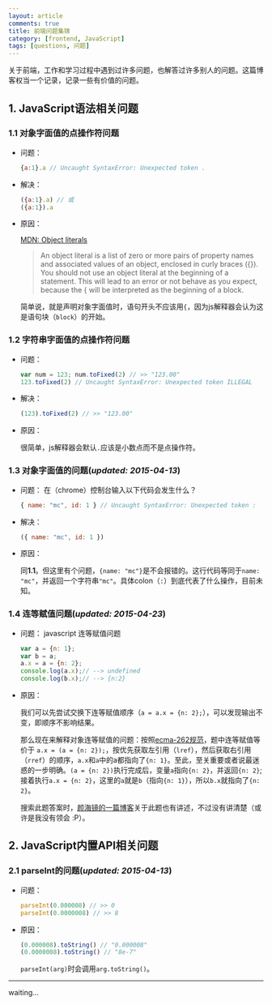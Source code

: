```yaml
---
layout: article
comments: true
title: 前端问题集锦
category: [frontend, JavaScript]
tags: [questions, 问题]
---
```


关于前端，工作和学习过程中遇到过许多问题，也解答过许多别人的问题。这篇博客权当一个记录，记录一些有价值的问题。

<!--view-break-->

## 1. JavaScript语法相关问题

### 1.1 对象字面值的点操作符问题

- 问题： 

    ```javascript
    {a:1}.a // Uncaught SyntaxError: Unexpected token .
    ```

- 解决：

    ```javascript
    ({a:1}.a) // 或
    ({a:1}).a
    ```

- 原因：

    [MDN: Object literals](https://developer.mozilla.org/en-US/docs/Web/JavaScript/Guide/Grammar_and_types#Object_literals)

    > An object literal is a list of zero or more pairs of property names and associated values of an object, enclosed in curly braces ({}). You should not use an object literal at the beginning of a statement. This will lead to an error or not behave as you expect, because the { will be interpreted as the beginning of a block.

    简单说，就是声明对象字面值时，语句开头不应该用`{`，因为js解释器会认为这是语句块（`block`）的开始。

### 1.2 字符串字面值的点操作符问题

- 问题：
    
    ```javascript
    var num = 123; num.toFixed(2) // >> "123.00"
    123.toFixed(2) // Uncaught SyntaxError: Unexpected token ILLEGAL
    ```

- 解决：
    
    ```javascript
    (123).toFixed(2) // >> "123.00"
    ```

- 原因：

    很简单，js解释器会默认`.`应该是小数点而不是点操作符。

### 1.3 对象字面值的问题(*updated: 2015-04-13*)

- 问题： 在（chrome）控制台输入以下代码会发生什么？

    ```javascript
    { name: "mc", id: 1 } // Uncaught SyntaxError: Unexpected token :
    ```

- 解决：

    ```javascript
    ({ name: "mc", id: 1 })
    ```

- 原因：

    同**1.1**。但这里有个问题，`{name: "mc"}`是不会报错的。这行代码等同于`name: "mc"`，并返回一个字符串`"mc"`。具体colon（`:`）到底代表了什么操作，目前未知。


### 1.4 连等赋值问题(*updated: 2015-04-23*)

- 问题： javascript 连等赋值问题
    
    ```javascript
    var a = {n: 1};  
    var b = a; 
    a.x = a = {n: 2};  
    console.log(a.x);// --> undefined  
    console.log(b.x);// --> {n:2}
    ```

- 原因： 
    
    我们可以先尝试交换下连等赋值顺序（`a = a.x = {n: 2};`），可以发现输出不变，即顺序不影响结果。

    那么现在来解释对象连等赋值的问题：按照[ecma-262规范](http://www.ecma-international.org/ecma-262/5.1/#sec-11.13)，题中连等赋值等价于
    `a.x = (a = {n: 2});`，按优先获取左引用（`lref`），然后获取右引用（`rref`）的顺序，`a.x`和`a`中的a都指向了`{n: 1}`。至此，至关重要或者说最迷惑的一步明确。`(a = {n: 2})`执行完成后，变量`a`指向`{n: 2}`，并返回`{n: 2}`;接着执行`a.x = {n: 2}`，这里的`a`就是`b`（指向`{n: 1}`），所以`b.x`就指向了`{n: 2}`。

    搜索此题答案时，[颜海镜的一篇博客](http://yanhaijing.com/javascript/2012/04/05/javascript-continuous-assignment-operator/)关于此题也有讲述，不过没有讲清楚（或许是我没有领会 :P）。

## 2. JavaScript内置API相关问题

### 2.1 parseInt的问题(*updated: 2015-04-13*)

- 问题： 

    ```javascript
    parseInt(0.000008) // >> 0
    parseInt(0.0000008) // >> 8
    ```

- 原因：

    ```javascript
    (0.000008).toString() // "0.000008"
    (0.0000008).toString() // "8e-7"
    ```

    `parseInt(arg)`时会调用`arg.toString()`。

---

waiting... 